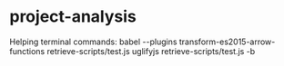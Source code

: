 # project-analysis

Helping terminal commands:
babel --plugins transform-es2015-arrow-functions retrieve-scripts/test.js
uglifyjs retrieve-scripts/test.js -b
